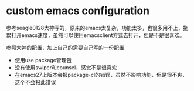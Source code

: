 # custom emacs configuration

参考seagle0128大神写的，原来的emacs太复杂，功能太多，也很多用不上，拖累打开emacs速度，虽然可以使用emacsclient方式去打开，但是不是很喜欢。

<p> 参照大神的配置，加上自己的需要自己写的一份配置 <p>

* 使用use package管理包
* 没有使用swiper和counsel，感觉不是很喜欢
* 在emacs27上版本会报package-cl的错误，虽然不影响功能，但是很不爽，这个不会报此错误